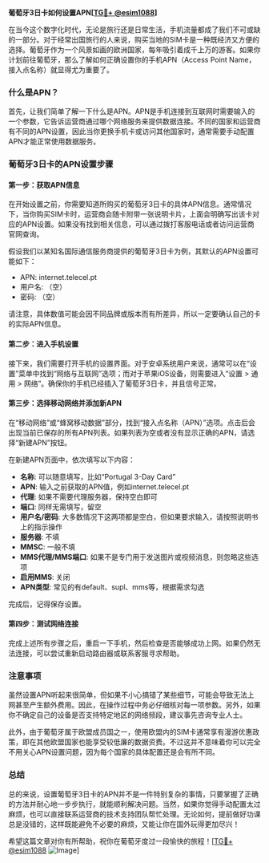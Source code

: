 **葡萄牙3日卡如何设置APN[[TG💪+ @esim1088](https://t.me/s/esim1088)]**

在当今这个数字化时代，无论是旅行还是日常生活，手机流量都成了我们不可或缺的一部分。对于经常出国旅行的人来说，购买当地的SIM卡是一种既经济又方便的选择。葡萄牙作为一个风景如画的欧洲国家，每年吸引着成千上万的游客。如果你计划前往葡萄牙，那么了解如何正确设置你的手机APN（Access Point Name，接入点名称）就显得尤为重要了。

### 什么是APN？

首先，让我们简单了解一下什么是APN。APN是手机连接到互联网时需要输入的一个参数，它告诉运营商通过哪个网络服务来提供数据连接。不同的国家和运营商有不同的APN设置，因此当你更换手机卡或访问其他国家时，通常需要手动配置APN才能正常使用数据服务。

### 葡萄牙3日卡的APN设置步骤

#### 第一步：获取APN信息

在开始设置之前，你需要知道所购买的葡萄牙3日卡的具体APN信息。通常情况下，当你购买SIM卡时，运营商会随卡附带一张说明卡片，上面会明确写出该卡对应的APN设置。如果没有找到相关信息，可以通过拨打客服电话或者访问运营商官网查询。

假设我们以某知名国际通信服务商提供的葡萄牙3日卡为例，其默认的APN设置可能如下：
- APN: internet.telecel.pt
- 用户名: （空）
- 密码: （空）

请注意，具体数值可能会因不同品牌或版本而有所差异，所以一定要确认自己的卡的实际APN信息。

#### 第二步：进入手机设置

接下来，我们需要打开手机的设置界面。对于安卓系统用户来说，通常可以在“设置”菜单中找到“网络与互联网”选项；而对于苹果iOS设备，则需要进入“设置 > 通用 > 网络”。确保你的手机已经插入了葡萄牙3日卡，并且信号正常。

#### 第三步：选择移动网络并添加新APN

在“移动网络”或“蜂窝移动数据”部分，找到“接入点名称（APN）”选项。点击后会出现当前已保存的所有APN列表。如果列表为空或者没有显示正确的APN，请选择“新建APN”按钮。

在新建APN页面中，依次填写以下内容：
- **名称**: 可以随意填写，比如“Portugal 3-Day Card”
- **APN**: 输入之前获取的APN值，例如internet.telecel.pt
- **代理**: 如果不需要代理服务器，保持空白即可
- **端口**: 同样无需填写，留空
- **用户名/密码**: 大多数情况下这两项都是空白，但如果要求输入，请按照说明书上的指示操作
- **服务器**: 不填
- **MMSC**: 一般不填
- **MMS代理/MMS端口**: 如果不是专门用于发送图片或视频消息，则忽略这些选项
- **启用MMS**: 关闭
- **APN类型**: 常见的有default、supl、mms等，根据需求勾选

完成后，记得保存设置。

#### 第四步：测试网络连接

完成上述所有步骤之后，重启一下手机，然后检查是否能够成功上网。如果仍然无法连接，可以尝试重新启动路由器或联系客服寻求帮助。

### 注意事项

虽然设置APN听起来很简单，但如果不小心搞错了某些细节，可能会导致无法上网甚至产生额外费用。因此，在操作过程中务必仔细核对每一项参数。另外，如果你不确定自己的设备是否支持特定地区的网络频段，建议事先咨询专业人士。

此外，由于葡萄牙属于欧盟成员国之一，使用欧盟内的SIM卡通常享有漫游优惠政策，即在其他欧盟国家也能享受较低廉的数据资费。不过这并不意味着你可以完全不用关心APN设置问题，因为每个国家的具体配置还是会有所不同。

### 总结

总的来说，设置葡萄牙3日卡的APN并不是一件特别复杂的事情，只要掌握了正确的方法并耐心地一步步执行，就能顺利解决问题。当然，如果你觉得手动配置太过麻烦，也可以直接联系运营商的技术支持团队帮忙处理。无论如何，提前做好功课总是没错的，这样既能避免不必要的麻烦，又能让你在国外玩得更加尽兴！

希望这篇文章对你有所帮助，祝你在葡萄牙度过一段愉快的旅程！[[TG💪+ @esim1088](https://t.me/s/esim1088) ![Image](https://i.postimg.cc/4NQfJmqS/Snipaste-2025-05-13-00-14-12.png)]